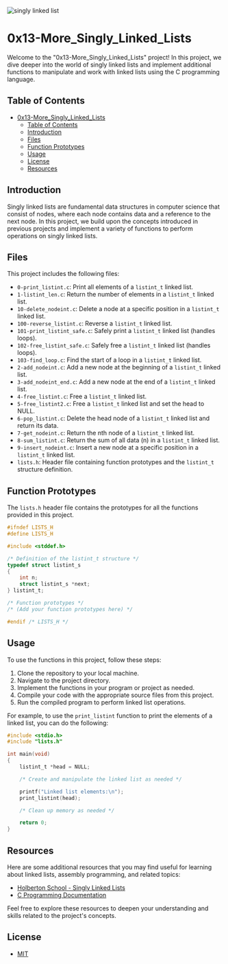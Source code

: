 ![singly linked list](https://external-content.duckduckgo.com/iu/?u=https%3A%2F%2Fimage1.slideserve.com%2F2598108%2Fsingly-linked-list1-l.jpg&f=1&nofb=1&ipt=023402f26656bf92f53c3bc2a02710dea5d1d649a17bc3f9bd76be04f394830c&ipo=images)

# 0x13-More_Singly_Linked_Lists

Welcome to the "0x13-More_Singly_Linked_Lists" project! In this project, we dive deeper into the world of singly linked lists and implement additional functions to manipulate and work with linked lists using the C programming language.

## Table of Contents

- [0x13-More_Singly_Linked_Lists](#0x13-more_singly_linked_lists)
  - [Table of Contents](#table-of-contents)
  - [Introduction](#introduction)
  - [Files](#files)
  - [Function Prototypes](#function-prototypes)
  - [Usage](#usage)
  - [License](#license)
  - [Resources](#resources)

## Introduction

Singly linked lists are fundamental data structures in computer science that consist of nodes, where each node contains data and a reference to the next node. In this project, we build upon the concepts introduced in previous projects and implement a variety of functions to perform operations on singly linked lists.

## Files

This project includes the following files:

- `0-print_listint.c`: Print all elements of a `listint_t` linked list.
- `1-listint_len.c`: Return the number of elements in a `listint_t` linked list.
- `10-delete_nodeint.c`: Delete a node at a specific position in a `listint_t` linked list.
- `100-reverse_listint.c`: Reverse a `listint_t` linked list.
- `101-print_listint_safe.c`: Safely print a `listint_t` linked list (handles loops).
- `102-free_listint_safe.c`: Safely free a `listint_t` linked list (handles loops).
- `103-find_loop.c`: Find the start of a loop in a `listint_t` linked list.
- `2-add_nodeint.c`: Add a new node at the beginning of a `listint_t` linked list.
- `3-add_nodeint_end.c`: Add a new node at the end of a `listint_t` linked list.
- `4-free_listint.c`: Free a `listint_t` linked list.
- `5-free_listint2.c`: Free a `listint_t` linked list and set the head to NULL.
- `6-pop_listint.c`: Delete the head node of a `listint_t` linked list and return its data.
- `7-get_nodeint.c`: Return the nth node of a `listint_t` linked list.
- `8-sum_listint.c`: Return the sum of all data (n) in a `listint_t` linked list.
- `9-insert_nodeint.c`: Insert a new node at a specific position in a `listint_t` linked list.
- `lists.h`: Header file containing function prototypes and the `listint_t` structure definition.

## Function Prototypes

The `lists.h` header file contains the prototypes for all the functions provided in this project.

```c
#ifndef LISTS_H
#define LISTS_H

#include <stddef.h>

/* Definition of the listint_t structure */
typedef struct listint_s
{
    int n;
    struct listint_s *next;
} listint_t;

/* Function prototypes */
/* (Add your function prototypes here) */

#endif /* LISTS_H */
```

## Usage

To use the functions in this project, follow these steps:

1. Clone the repository to your local machine.
2. Navigate to the project directory.
3. Implement the functions in your program or project as needed.
4. Compile your code with the appropriate source files from this project.
5. Run the compiled program to perform linked list operations.

For example, to use the `print_listint` function to print the elements of a linked list, you can do the following:

```c
#include <stdio.h>
#include "lists.h"

int main(void)
{
    listint_t *head = NULL;

    /* Create and manipulate the linked list as needed */

    printf("Linked list elements:\n");
    print_listint(head);

    /* Clean up memory as needed */

    return 0;
}
```
## Resources

Here are some additional resources that you may find useful for learning about linked lists, assembly programming, and related topics:

- [Holberton School - Singly Linked Lists](https://en.wikipedia.org/wiki/Linked_list)
- [C Programming Documentation](https://en.cppreference.com/w/)

Feel free to explore these resources to deepen your understanding and skills related to the project's concepts.

## License
- [MIT](MIT)
